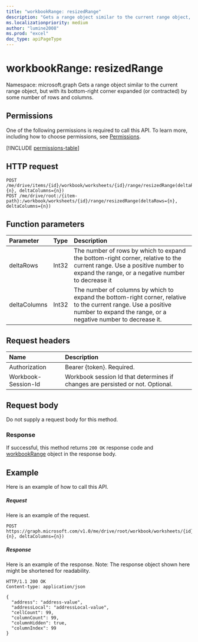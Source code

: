 ```yaml
---
title: "workbookRange: resizedRange"
description: "Gets a range object similar to the current range object, but with its bottom-right corner expanded (or contracted) by some number of rows and columns."
ms.localizationpriority: medium
author: "lumine2008"
ms.prod: "excel"
doc_type: apiPageType
---
```


# workbookRange: resizedRange

Namespace: microsoft.graph
Gets a range object similar to the current range object, but with its bottom-right corner expanded (or contracted) by some number of rows and columns.

## Permissions
One of the following permissions is required to call this API. To learn more, including how to choose permissions, see [Permissions](/graph/permissions-reference).

<!-- { "blockType": "permissions", "name": "workbookrange_resizedrange" } -->
[!INCLUDE [permissions-table](../includes/permissions/workbookrange-resizedrange-permissions.md)]

## HTTP request
<!-- { "blockType": "ignored" } -->
```http
POST /me/drive/items/{id}/workbook/worksheets/{id}/range/resizedRange(deltaRows={n}, deltaColumns={n})
POST /me/drive/root:/{item-path}:/workbook/worksheets/{id}/range/resizedRange(deltaRows={n}, deltaColumns={n})

```

## Function parameters

| Parameter	   | Type	|Description|
|:---------------|:--------|:----------|
|deltaRows|Int32|The number of rows by which to expand the bottom-right corner, relative to the current range. Use a positive number to expand the range, or a negative number to decrease it|
|deltaColumns|Int32|The number of columns by which to expand the bottom-right corner, relative to the current range. Use a positive number to expand the range, or a negative number to decrease it.|

## Request headers
| Name       | Description|
|:---------------|:----------|
| Authorization  | Bearer {token}. Required. |
| Workbook-Session-Id  | Workbook session Id that determines if changes are persisted or not. Optional.|

## Request body
Do not supply a request body for this method.

### Response
If successful, this method returns `200 OK` response code and [workbookRange](../resources/range.md) object in the response body.

## Example
Here is an example of how to call this API.
##### Request
Here is an example of the request.
<!--{
  "blockType": "request",
  "isComposable": true,
  "name": "workbookrange_resizedrange",
  "idempotent": true
}-->
```http
POST https://graph.microsoft.com/v1.0/me/drive/root/workbook/worksheets/{id}/range/resizedRange(deltaRows={n}, deltaColumns={n})
```

##### Response
Here is an example of the response. Note: The response object shown here might be shortened for readability.
<!-- {
  "blockType": "response",
  "truncated": true,
  "@odata.type": "microsoft.graph.workbookRange"
} -->
```http
HTTP/1.1 200 OK
Content-type: application/json

{
  "address": "address-value",
  "addressLocal": "addressLocal-value",
  "cellCount": 99,
  "columnCount": 99,
  "columnHidden": true,
  "columnIndex": 99
}
```

<!-- uuid: 8fcb5dbc-d5aa-4681-8e31-b001d5168d79
2015-10-25 14:57:30 UTC -->
<!-- {
  "type": "#page.annotation",
  "description": "workbookRange: resizedRange",
  "keywords": "",
  "section": "documentation",
  "tocPath": ""
}-->

